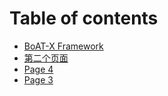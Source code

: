 # Table of contents

* [BoAT-X Framework](README.md)
* [第二个页面](di-er-ge-ye-mian.md)
* [Page 4](page-4.md)
* [Page 3](page-3.md)

